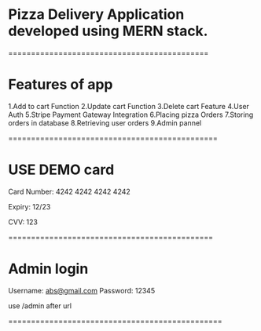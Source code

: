 # Pizza Delivery Application developed using MERN stack.
============================================
# Features of app

  1.Add to cart Function
  2.Update cart Function
  3.Delete cart Feature
  4.User Auth
  5.Stripe Payment Gateway Integration
  6.Placing pizza Orders
  7.Storing orders in database
  8.Retrieving user orders
  9.Admin pannel

==============================================
# USE  DEMO card

Card Number: 4242 4242 4242 4242

Expiry: 12/23

CVV: 123

=============================================
# Admin login
Username: abs@gmail.com
Password: 12345

use  /admin after url

===============================================
